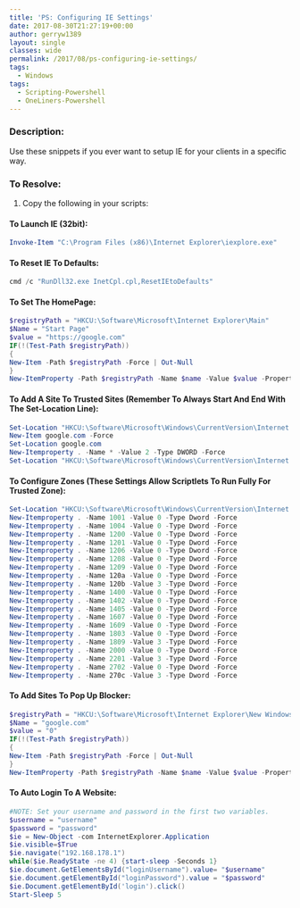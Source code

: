 ```yaml
---
title: 'PS: Configuring IE Settings'
date: 2017-08-30T21:27:19+00:00
author: gerryw1389
layout: single
classes: wide
permalink: /2017/08/ps-configuring-ie-settings/
tags:
  - Windows
tags:
  - Scripting-Powershell
  - OneLiners-Powershell
---
```

<!--more-->

### Description:

Use these snippets if you ever want to setup IE for your clients in a specific way.

### To Resolve:

1. Copy the following in your scripts:

#### To Launch IE (32bit):

   ```powershell
   Invoke-Item "C:\Program Files (x86)\Internet Explorer\iexplore.exe"
   ```

#### To Reset IE To Defaults:

   ```powershell
   cmd /c "RunDll32.exe InetCpl.cpl,ResetIEtoDefaults"
   ```

#### To Set The HomePage:

   ```powershell
   $registryPath = "HKCU:\Software\Microsoft\Internet Explorer\Main"
   $Name = "Start Page"
   $value = "https://google.com"
   IF(!(Test-Path $registryPath))
   {
   New-Item -Path $registryPath -Force | Out-Null
   }
   New-ItemProperty -Path $registryPath -Name $name -Value $value -PropertyType String -Force | Out-Null
   ```

#### To Add A Site To Trusted Sites (Remember To Always Start And End With The Set-Location Line):

   ```powershell
   Set-Location "HKCU:\Software\Microsoft\Windows\CurrentVersion\Internet Settings\ZoneMap\Domains"
   New-Item google.com -Force
   Set-Location google.com
   New-Itemproperty . -Name * -Value 2 -Type DWORD -Force
   Set-Location "HKCU:\Software\Microsoft\Windows\CurrentVersion\Internet Settings\ZoneMap\Domains"
   ```

#### To Configure Zones (These Settings Allow Scriptlets To Run Fully For Trusted Zone):

   ```powershell
   Set-Location "HKCU:\Software\Microsoft\Windows\CurrentVersion\Internet Settings\Zones\2"
   New-Itemproperty . -Name 1001 -Value 0 -Type Dword -Force
   New-Itemproperty . -Name 1004 -Value 0 -Type Dword -Force
   New-Itemproperty . -Name 1200 -Value 0 -Type Dword -Force
   New-Itemproperty . -Name 1201 -Value 0 -Type Dword -Force
   New-Itemproperty . -Name 1206 -Value 0 -Type Dword -Force
   New-Itemproperty . -Name 1208 -Value 0 -Type Dword -Force
   New-Itemproperty . -Name 1209 -Value 0 -Type Dword -Force
   New-Itemproperty . -Name 120a -Value 0 -Type Dword -Force
   New-Itemproperty . -Name 120b -Value 3 -Type Dword -Force
   New-Itemproperty . -Name 1400 -Value 0 -Type Dword -Force
   New-Itemproperty . -Name 1402 -Value 0 -Type Dword -Force
   New-Itemproperty . -Name 1405 -Value 0 -Type Dword -Force
   New-Itemproperty . -Name 1607 -Value 0 -Type Dword -Force
   New-Itemproperty . -Name 1609 -Value 0 -Type Dword -Force
   New-Itemproperty . -Name 1803 -Value 0 -Type Dword -Force
   New-Itemproperty . -Name 1809 -Value 3 -Type Dword -Force
   New-Itemproperty . -Name 2000 -Value 0 -Type Dword -Force
   New-Itemproperty . -Name 2201 -Value 3 -Type Dword -Force
   New-Itemproperty . -Name 2702 -Value 0 -Type Dword -Force
   New-Itemproperty . -Name 270c -Value 3 -Type Dword -Force
   ```

#### To Add Sites To Pop Up Blocker:

   ```powershell
   $registryPath = "HKCU:\Software\Microsoft\Internet Explorer\New Windows\Allow"
   $Name = "google.com"
   $value = "0"
   IF(!(Test-Path $registryPath))
   {
   New-Item -Path $registryPath -Force | Out-Null
   }
   New-ItemProperty -Path $registryPath -Name $name -Value $value -PropertyType Binary -Force | Out-Null
   ```

#### To Auto Login To A Website:

   ```powershell
   #NOTE: Set your username and password in the first two variables.
   $username = "username"
   $password = "password"
   $ie = New-Object -com InternetExplorer.Application
   $ie.visible=$True
   $ie.navigate("192.168.178.1")
   while($ie.ReadyState -ne 4) {start-sleep -Seconds 1}
   $ie.document.GetElementsById("loginUsername").value= "$username"
   $ie.document.getElementById("loginPassword").value = "$password"
   $ie.Document.getElementById('login').click()
   Start-Sleep 5
   ```

